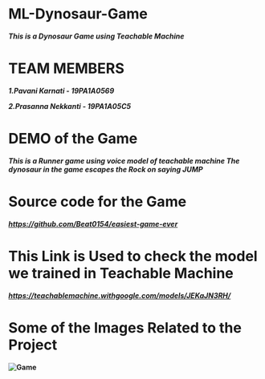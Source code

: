 # ML-Dynosaur-Game
<b><i>This is a Dynosaur Game using Teachable Machine</i></b>

# TEAM MEMBERS

<b><i>1.Pavani Karnati - 19PA1A0569
  
  2.Prasanna Nekkanti - 19PA1A05C5 </i><b>


# DEMO of the Game

<i>This is a Runner game using voice model of teachable machine
  The dynosaur in the game escapes the Rock on saying JUMP</i>


# Source code for the Game

<i>https://github.com/Beat0154/easiest-game-ever</i>


# This Link is Used to check the model we trained in Teachable Machine

<i>https://teachablemachine.withgoogle.com/models/JEKaJN3RH/</i>


# Some of the Images Related to the Project

![Game]("https://github.com/19PA1A0569/ML---Dynosaur-Game/blob/main/2021-01-27%20(2).png")
